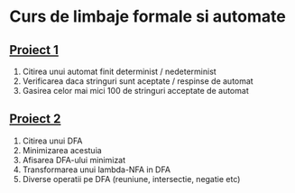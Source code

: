 # Curs de limbaje formale si automate

## [Proiect 1](Project1)
1. Citirea unui automat finit determinist / nedeterminist
2. Verificarea daca stringuri sunt aceptate / respinse de automat
3. Gasirea celor mai mici 100 de stringuri acceptate de automat

## [Proiect 2](Project2)
1. Citirea unui DFA
2. Minimizarea acestuia
3. Afisarea DFA-ului minimizat
4. Transformarea unui lambda-NFA in DFA 
5. Diverse operatii pe DFA (reuniune, intersectie, negatie etc)
